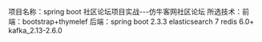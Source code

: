 项目名称：spring boot 社区论坛项目实战---仿牛客网社区论坛
所选技术：前端：bootstrap+thymelef
         后端：spring boot 2.3.3
              elasticsearch 7
              redis 6.0+
              kafka_2.13-2.6.0